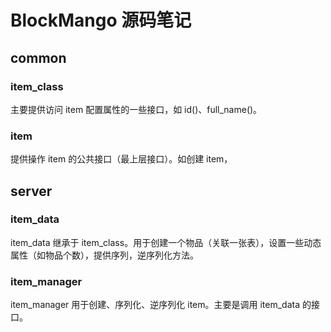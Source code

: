 # BlockMango 源码笔记

## common
### item_class
主要提供访问 item 配置属性的一些接口，如 id()、full_name()。

### item
提供操作 item 的公共接口（最上层接口）。如创建 item，
## server
### item_data
item_data 继承于 item_class。用于创建一个物品（关联一张表），设置一些动态属性（如物品个数），提供序列，逆序列化方法。

### item_manager
item_manager 用于创建、序列化、逆序列化 item。主要是调用 item_data 的接口。